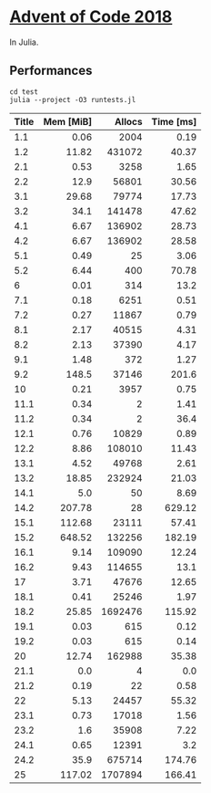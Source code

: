 # [Advent of Code 2018](http://adventofcode.com)

In Julia.


## Performances

```
cd test
julia --project -O3 runtests.jl
```

| Title | Mem [MiB] |  Allocs | Time [ms] |
|:----- | ---------:| -------:| ---------:|
| 1.1   |      0.06 |    2004 |      0.19 |
| 1.2   |     11.82 |  431072 |     40.37 |
| 2.1   |      0.53 |    3258 |      1.65 |
| 2.2   |      12.9 |   56801 |     30.56 |
| 3.1   |     29.68 |   79774 |     17.73 |
| 3.2   |      34.1 |  141478 |     47.62 |
| 4.1   |      6.67 |  136902 |     28.73 |
| 4.2   |      6.67 |  136902 |     28.58 |
| 5.1   |      0.49 |      25 |      3.06 |
| 5.2   |      6.44 |     400 |     70.78 |
| 6     |      0.01 |     314 |      13.2 |
| 7.1   |      0.18 |    6251 |      0.51 |
| 7.2   |      0.27 |   11867 |      0.79 |
| 8.1   |      2.17 |   40515 |      4.31 |
| 8.2   |      2.13 |   37390 |      4.17 |
| 9.1   |      1.48 |     372 |      1.27 |
| 9.2   |     148.5 |   37146 |     201.6 |
| 10    |      0.21 |    3957 |      0.75 |
| 11.1  |      0.34 |       2 |      1.41 |
| 11.2  |      0.34 |       2 |      36.4 |
| 12.1  |      0.76 |   10829 |      0.89 |
| 12.2  |      8.86 |  108010 |     11.43 |
| 13.1  |      4.52 |   49768 |      2.61 |
| 13.2  |     18.85 |  232924 |     21.03 |
| 14.1  |       5.0 |      50 |      8.69 |
| 14.2  |    207.78 |      28 |    629.12 |
| 15.1  |    112.68 |   23111 |     57.41 |
| 15.2  |    648.52 |  132256 |    182.19 |
| 16.1  |      9.14 |  109090 |     12.24 |
| 16.2  |      9.43 |  114655 |      13.1 |
| 17    |      3.71 |   47676 |     12.65 |
| 18.1  |      0.41 |   25246 |      1.97 |
| 18.2  |     25.85 | 1692476 |    115.92 |
| 19.1  |      0.03 |     615 |      0.12 |
| 19.2  |      0.03 |     615 |      0.14 |
| 20    |     12.74 |  162988 |     35.38 |
| 21.1  |       0.0 |       4 |       0.0 |
| 21.2  |      0.19 |      22 |      0.58 |
| 22    |      5.13 |   24457 |     55.32 |
| 23.1  |      0.73 |   17018 |      1.56 |
| 23.2  |       1.6 |   35908 |      7.22 |
| 24.1  |      0.65 |   12391 |       3.2 |
| 24.2  |      35.9 |  675714 |    174.76 |
| 25    |    117.02 | 1707894 |    166.41 |
